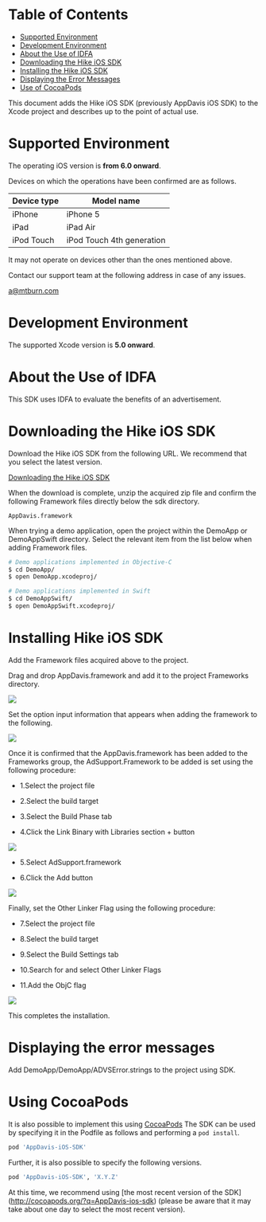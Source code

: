 # Table of Contents

* [Supported Environment](#support)
* [Development Environment](#env)
* [About the Use of IDFA](#idfa)
* [Downloading the Hike iOS SDK](#dl)
* [Installing the Hike iOS SDK](#install)
* [Displaying the Error Messages](#error)
* [Use of CocoaPods](#pods)

This document adds the Hike iOS SDK (previously AppDavis iOS SDK) to the Xcode project and describes up to the point of actual use. 

<a name="support"></a>
# Supported Environment
The operating iOS version is **from 6.0 onward**.

Devices on which the operations have been confirmed are as follows.

| Device type |                    Model name                     |
|--------------|-------------------------------------------------|
|    iPhone    |             iPhone 5                            |
|     iPad     |              iPad Air                           |
|  iPod Touch  |        iPod Touch 4th generation                     |


It may not operate on devices other than the ones mentioned above. 

Contact our support team at the following address in case of any issues. 

[a@mtburn.com](a@mtburn.com)

<a name="env"></a>
# Development Environment
The supported Xcode version is **5.0 onward**. 

<a name="idfa"></a>
# About the Use of IDFA
This SDK uses IDFA to evaluate the benefits of an advertisement. 

<a name="dl"></a>
# Downloading the Hike iOS SDK 
Download the Hike iOS SDK from the following URL. We recommend that you select the latest version. 

[Downloading the Hike iOS SDK](https://github.com/mtburn/MTBurn-iOS-SDK-Install-Guide/releases)

When the download is complete, unzip the acquired zip file and confirm the following Framework files directly below the sdk directory. 

```
AppDavis.framework
```

When trying a demo application, open the project within the DemoApp or DemoAppSwift directory. Select the relevant item from the list below when adding Framework files.

```sh
# Demo applications implemented in Objective-C 
$ cd DemoApp/
$ open DemoApp.xcodeproj/

# Demo applications implemented in Swift
$ cd DemoAppSwift/
$ open DemoAppSwift.xcodeproj/
```
<a name="install"></a>
# Installing Hike iOS SDK
Add the Framework files acquired above to the project.

Drag and drop AppDavis.framework and add it to the project Frameworks directory. 

![](Install_SDK_Guide_Images/framework_add.png)

Set the option input information that appears when adding the framework to the following. 

![](Install_SDK_Guide_Images/choose_options.png)

Once it is confirmed that the AppDavis.framework has been added to the Frameworks group, the AdSupport.Framework to be added is set using the following procedure: 

- 1.Select the project file

- 2.Select the build target

- 3.Select the Build Phase tab

- 4.Click the Link Binary with Libraries section + button

![](Install_SDK_Guide_Images/goto_build_phases.png)

- 5.Select AdSupport.framework 

- 6.Click the Add button

![](Install_SDK_Guide_Images/select_adsupport_framework.png)

Finally, set the Other Linker Flag using the following procedure: 

- 7.Select the project file

- 8.Select the build target

- 9.Select the Build Settings tab

- 10.Search for and select Other Linker Flags 

- 11.Add the ObjC flag

![](Install_SDK_Guide_Images/other_linker_flags.png)

This completes the installation.

<a name="error"></a>
# Displaying the error messages
Add DemoApp/DemoApp/ADVSError.strings to the project using SDK. 

<a name="pods"></a>
# Using CocoaPods
It is also possible to implement this using [CocoaPods](http://cocoapods.org/)  The SDK can be used by specifying it in the Podfile as follows and performing a `pod install`.

```ruby
pod 'AppDavis-iOS-SDK'
```
Further, it is also possible to specify the following versions.

```ruby
pod 'AppDavis-iOS-SDK', 'X.Y.Z'
```

At this time, we recommend using [the most recent version of the SDK] (http://cocoapods.org/?q=AppDavis-ios-sdk) (please be aware that it may take about one day to select the most recent version). 
